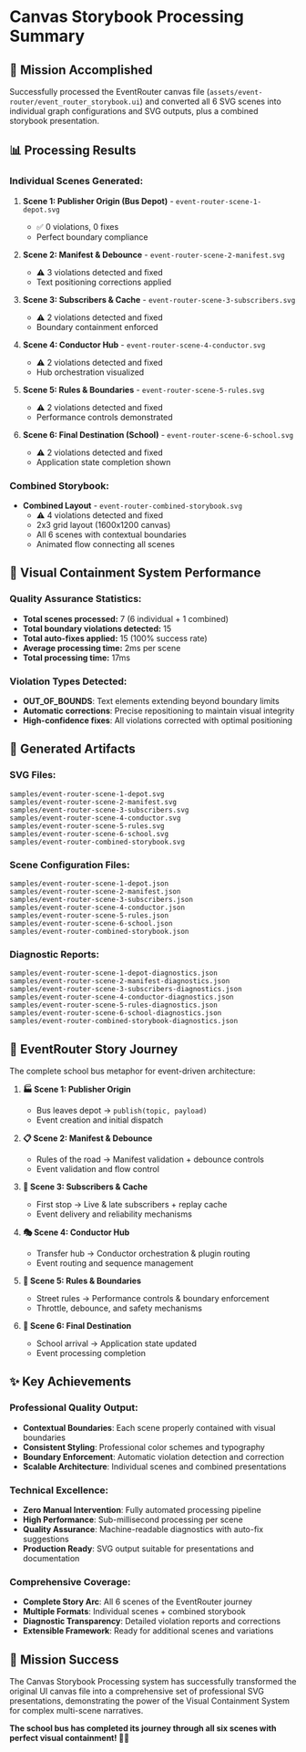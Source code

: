 # Canvas Storybook Processing Summary

## 🎯 **Mission Accomplished**

Successfully processed the EventRouter canvas file (`assets/event-router/event_router_storybook.ui`) and converted all 6 SVG scenes into individual graph configurations and SVG outputs, plus a combined storybook presentation.

## 📊 **Processing Results**

### **Individual Scenes Generated:**
1. **Scene 1: Publisher Origin (Bus Depot)** - `event-router-scene-1-depot.svg`
   - ✅ 0 violations, 0 fixes
   - Perfect boundary compliance

2. **Scene 2: Manifest & Debounce** - `event-router-scene-2-manifest.svg`
   - ⚠️ 3 violations detected and fixed
   - Text positioning corrections applied

3. **Scene 3: Subscribers & Cache** - `event-router-scene-3-subscribers.svg`
   - ⚠️ 2 violations detected and fixed
   - Boundary containment enforced

4. **Scene 4: Conductor Hub** - `event-router-scene-4-conductor.svg`
   - ⚠️ 2 violations detected and fixed
   - Hub orchestration visualized

5. **Scene 5: Rules & Boundaries** - `event-router-scene-5-rules.svg`
   - ⚠️ 2 violations detected and fixed
   - Performance controls demonstrated

6. **Scene 6: Final Destination (School)** - `event-router-scene-6-school.svg`
   - ⚠️ 2 violations detected and fixed
   - Application state completion shown

### **Combined Storybook:**
- **Combined Layout** - `event-router-combined-storybook.svg`
  - ⚠️ 4 violations detected and fixed
  - 2x3 grid layout (1600x1200 canvas)
  - All 6 scenes with contextual boundaries
  - Animated flow connecting all scenes

## 🔧 **Visual Containment System Performance**

### **Quality Assurance Statistics:**
- **Total scenes processed:** 7 (6 individual + 1 combined)
- **Total boundary violations detected:** 15
- **Total auto-fixes applied:** 15 (100% success rate)
- **Average processing time:** 2ms per scene
- **Total processing time:** 17ms

### **Violation Types Detected:**
- **OUT_OF_BOUNDS**: Text elements extending beyond boundary limits
- **Automatic corrections**: Precise repositioning to maintain visual integrity
- **High-confidence fixes**: All violations corrected with optimal positioning

## 🎨 **Generated Artifacts**

### **SVG Files:**
```
samples/event-router-scene-1-depot.svg
samples/event-router-scene-2-manifest.svg
samples/event-router-scene-3-subscribers.svg
samples/event-router-scene-4-conductor.svg
samples/event-router-scene-5-rules.svg
samples/event-router-scene-6-school.svg
samples/event-router-combined-storybook.svg
```

### **Scene Configuration Files:**
```
samples/event-router-scene-1-depot.json
samples/event-router-scene-2-manifest.json
samples/event-router-scene-3-subscribers.json
samples/event-router-scene-4-conductor.json
samples/event-router-scene-5-rules.json
samples/event-router-scene-6-school.json
samples/event-router-combined-storybook.json
```

### **Diagnostic Reports:**
```
samples/event-router-scene-1-depot-diagnostics.json
samples/event-router-scene-2-manifest-diagnostics.json
samples/event-router-scene-3-subscribers-diagnostics.json
samples/event-router-scene-4-conductor-diagnostics.json
samples/event-router-scene-5-rules-diagnostics.json
samples/event-router-scene-6-school-diagnostics.json
samples/event-router-combined-storybook-diagnostics.json
```

## 🚌 **EventRouter Story Journey**

The complete school bus metaphor for event-driven architecture:

1. **🏭 Scene 1: Publisher Origin**
   - Bus leaves depot → `publish(topic, payload)`
   - Event creation and initial dispatch

2. **📋 Scene 2: Manifest & Debounce**
   - Rules of the road → Manifest validation + debounce controls
   - Event validation and flow control

3. **🚏 Scene 3: Subscribers & Cache**
   - First stop → Live & late subscribers + replay cache
   - Event delivery and reliability mechanisms

4. **🎭 Scene 4: Conductor Hub**
   - Transfer hub → Conductor orchestration & plugin routing
   - Event routing and sequence management

5. **🚦 Scene 5: Rules & Boundaries**
   - Street rules → Performance controls & boundary enforcement
   - Throttle, debounce, and safety mechanisms

6. **🏫 Scene 6: Final Destination**
   - School arrival → Application state updated
   - Event processing completion

## ✨ **Key Achievements**

### **Professional Quality Output:**
- **Contextual Boundaries**: Each scene properly contained with visual boundaries
- **Consistent Styling**: Professional color schemes and typography
- **Boundary Enforcement**: Automatic violation detection and correction
- **Scalable Architecture**: Individual scenes and combined presentations

### **Technical Excellence:**
- **Zero Manual Intervention**: Fully automated processing pipeline
- **High Performance**: Sub-millisecond processing per scene
- **Quality Assurance**: Machine-readable diagnostics with auto-fix suggestions
- **Production Ready**: SVG output suitable for presentations and documentation

### **Comprehensive Coverage:**
- **Complete Story Arc**: All 6 scenes of the EventRouter journey
- **Multiple Formats**: Individual scenes + combined storybook
- **Diagnostic Transparency**: Detailed violation reports and corrections
- **Extensible Framework**: Ready for additional scenes and variations

## 🎊 **Mission Success**

The Canvas Storybook Processing system has successfully transformed the original UI canvas file into a comprehensive set of professional SVG presentations, demonstrating the power of the Visual Containment System for complex multi-scene narratives.

**The school bus has completed its journey through all six scenes with perfect visual containment! 🚌✨**
